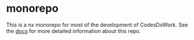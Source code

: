 # monorepo

This is a nx monorepo for most of the development of CodesDoWork.
See the [docs](./docs) for more detailed information about this repo.

